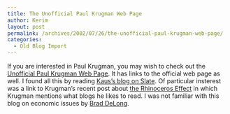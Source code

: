 ```yaml
---
title: The Unofficial Paul Krugman Web Page
author: Kerim
layout: post
permalink: /archives/2002/07/26/the-unofficial-paul-krugman-web-page/
categories:
  - Old Blog Import
---
```

If you are interested in Paul Krugman, you may wish to check out the <a href="http://www.pkarchive.org/" onclick="_gaq.push(['_trackEvent', 'outbound-article', 'http://www.pkarchive.org/', 'Unofficial Paul Krugman Web Page']);" >Unofficial Paul Krugman Web Page</a>. It has links to the official web page as well. I found all this by reading <a href="http://slate.msn.com/?id=2068433&device=" onclick="_gaq.push(['_trackEvent', 'outbound-article', 'http://slate.msn.com/?id=2068433&device=', 'Kaus&#8217;s blog on Slate']);" >Kaus&#8217;s blog on Slate</a>. Of particular insterest was a link to Krugman&#8217;s recent post about <a href="http://www.wws.princeton.edu/~pkrugman/rhino.html" onclick="_gaq.push(['_trackEvent', 'outbound-article', 'http://www.wws.princeton.edu/~pkrugman/rhino.html', 'the Rhinoceros Effect']);" >the Rhinoceros Effect</a> in which Krugman mentions what blogs he likes to read. I was not familiar with this blog on economic issues by <a href="http://www.j-bradford-delong.net/movable_type/" onclick="_gaq.push(['_trackEvent', 'outbound-article', 'http://www.j-bradford-delong.net/movable_type/', 'Brad DeLong']);" >Brad DeLong</a>.

